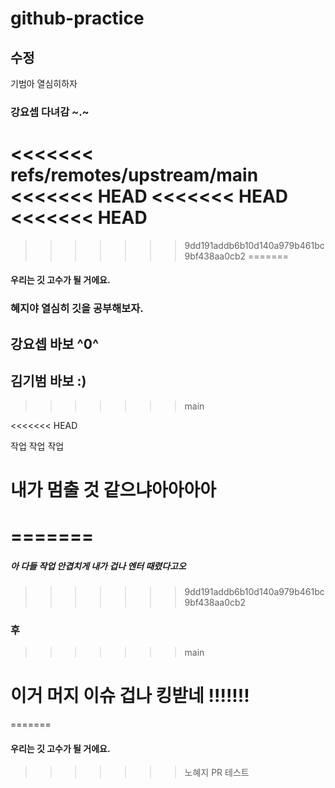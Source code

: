 # github-practice

## 수정

기범아 열심히하자

### 강요셉 다녀감 ~.~

<<<<<<< refs/remotes/upstream/main
<<<<<<< HEAD
<<<<<<< HEAD
<<<<<<< HEAD
=======
>>>>>>> 9dd191addb6b10d140a979b461bc9bf438aa0cb2
=======
#### 우리는 깃 고수가 될 거에요.

### 혜지야 열심히 깃을 공부해보자.

## 강요셉 바보 ^0^

## 김기범 바보 :)
>>>>>>> main




<<<<<<< HEAD











작업 작업 작업






# 내가 멈출 것 같으냐아아아아
=======
=======
##### 아 다들 작업 안겹치게 내가 겁나 엔터 때렸다고오

>>>>>>> 9dd191addb6b10d140a979b461bc9bf438aa0cb2
### 후
>>>>>>> main








# 이거 머지 이슈 겁나 킹받네 !!!!!!!
=======
#### 우리는 깃 고수가 될 거에요.
>>>>>>> 노혜지 PR 테스트
